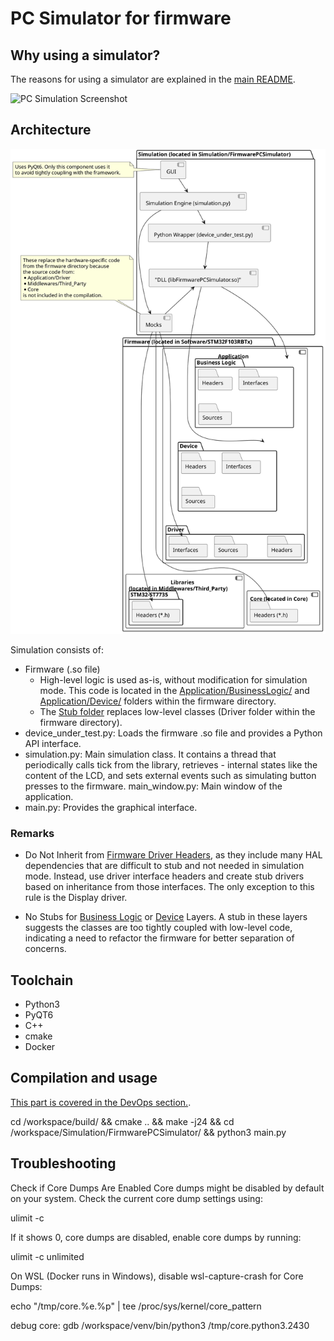 # PC Simulator for firmware

## Why using a simulator?

The reasons for using a simulator are explained in the [main README](../../README.md).

![PC Simulation Screenshot](../../Documentation/Pictures/PCSimulation_17_11_2024.png)

## Architecture

![PC Simulation Component Diagram](../../Documentation/Diagrams/PCSimulationComponentDiagram.svg)

Simulation consists of:
- Firmware (.so file)
  - High-level logic is used as-is, without modification for simulation mode. This code is located in the [Application/BusinessLogic/](../../Software/STM32F103RBTx/Application/BusinessLogic) and [Application/Device/](../../Software/STM32F103RBTx/Application/Device) folders within the firmware directory.
  - The [Stub folder](./Stub) replaces low-level classes (Driver folder within the firmware directory).
- device_under_test.py: Loads the firmware .so file and provides a Python API interface.
- simulation.py: Main simulation class. It contains a thread that periodically calls tick from the library, retrieves - internal states like the content of the LCD, and sets external events such as simulating button presses to the firmware.
main_window.py: Main window of the application.
- main.py: Provides the graphical interface.

### Remarks

* Do Not Inherit from [Firmware Driver Headers](../Software/STM32F103RBTx/Application/Driver), as they include many HAL dependencies that are difficult to stub and not needed in simulation mode. Instead, use driver interface headers and create stub drivers based on inheritance from those interfaces. The only exception to this rule is the Display driver.

* No Stubs for [Business Logic](../../Software/STM32F103RBTx/Application/BusinessLogic) or [Device](../../Software/STM32F103RBTx/Application/Device) Layers. A stub in these layers suggests the classes are too tightly coupled with low-level code, indicating a need to refactor the firmware for better separation of concerns.

## Toolchain

* Python3
* PyQT6
* C++
* cmake
* Docker

## Compilation and usage

[This part is covered in the DevOps section.](../../DevOps/README.md).

cd /workspace/build/ && cmake .. && make -j24 && cd /workspace/Simulation/FirmwarePCSimulator/ && python3 main.py

## Troubleshooting

Check if Core Dumps Are Enabled Core dumps might be disabled by default on your system. Check the current core dump settings using:

ulimit -c

If it shows 0, core dumps are disabled, enable core dumps by running:

ulimit -c unlimited

On WSL (Docker runs in Windows), disable wsl-capture-crash for Core Dumps:

echo "/tmp/core.%e.%p" | tee /proc/sys/kernel/core_pattern


debug core:
gdb /workspace/venv/bin/python3 /tmp/core.python3.2430
